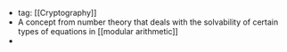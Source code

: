 - tag: [[Cryptography]]
- A concept from number theory that deals with the solvability of certain types of equations in [[modular arithmetic]] 
- 